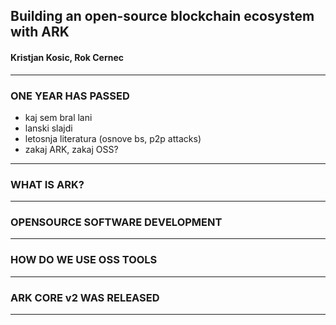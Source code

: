 ## Building an open-source blockchain ecosystem with ARK
#### Kristjan Kosic, Rok Cernec

--- 
### ONE YEAR HAS PASSED

- kaj sem bral lani
- lanski slajdi
- letosnja literatura (osnove bs, p2p attacks)
- zakaj ARK, zakaj OSS?
---

### WHAT IS ARK?

---

### OPENSOURCE SOFTWARE DEVELOPMENT

---

### HOW DO WE USE OSS TOOLS

---

### ARK CORE v2 WAS RELEASED

---

